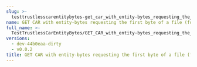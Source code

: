 ```yaml
---
slug: >-
  testtrustlesscarentitybytes-get_car_with_entity-bytes_requesting_the_first_byte_of_a_file_(format=car)
name: GET CAR with entity-bytes requesting the first byte of a file (format=car)
full_name: >-
  TestTrustlessCarEntityBytes/GET_CAR_with_entity-bytes_requesting_the_first_byte_of_a_file_(format=car)
versions:
  - dev-44b0eaa-dirty
  - v0.0.2
title: GET CAR with entity-bytes requesting the first byte of a file (format=car)
---
```



